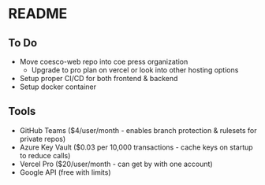 # README

## To Do

- Move coesco-web repo into coe press organization
  - Upgrade to pro plan on vercel or look into other hosting options
- Setup proper CI/CD for both frontend & backend
- Setup docker container

## Tools

- GitHub Teams ($4/user/month - enables branch protection & rulesets for private repos)
- Azure Key Vault ($0.03 per 10,000 transactions - cache keys on startup to reduce calls)
- Vercel Pro ($20/user/month - can get by with one account)
- Google API (free with limits)
